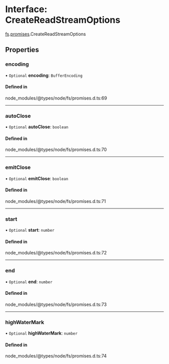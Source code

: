 # Interface: CreateReadStreamOptions

[fs](../modules/fs.md).[promises](../modules/fs.promises.md).CreateReadStreamOptions

## Properties

### encoding

• `Optional` **encoding**: `BufferEncoding`

#### Defined in

node_modules/@types/node/fs/promises.d.ts:69

___

### autoClose

• `Optional` **autoClose**: `boolean`

#### Defined in

node_modules/@types/node/fs/promises.d.ts:70

___

### emitClose

• `Optional` **emitClose**: `boolean`

#### Defined in

node_modules/@types/node/fs/promises.d.ts:71

___

### start

• `Optional` **start**: `number`

#### Defined in

node_modules/@types/node/fs/promises.d.ts:72

___

### end

• `Optional` **end**: `number`

#### Defined in

node_modules/@types/node/fs/promises.d.ts:73

___

### highWaterMark

• `Optional` **highWaterMark**: `number`

#### Defined in

node_modules/@types/node/fs/promises.d.ts:74
